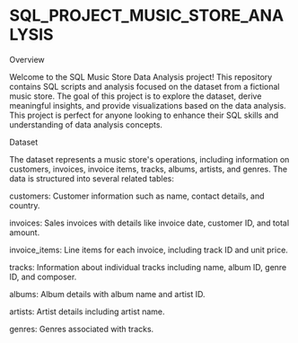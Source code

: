 # SQL_PROJECT_MUSIC_STORE_ANALYSIS
Overview

Welcome to the SQL Music Store Data Analysis project! This repository contains SQL scripts and analysis focused on the dataset from a fictional music store. The goal of this project is to explore the dataset, derive meaningful insights, and provide visualizations based on the data analysis. This project is perfect for anyone looking to enhance their SQL skills and understanding of data analysis concepts.

Dataset

The dataset represents a music store's operations, including information on customers, invoices, invoice items, tracks, albums, artists, and genres. The data is structured into several related tables:

customers: Customer information such as name, contact details, and country.

invoices: Sales invoices with details like invoice date, customer ID, and total amount.

invoice_items: Line items for each invoice, including track ID and unit price.

tracks: Information about individual tracks including name, album ID, genre ID, and composer.

albums: Album details with album name and artist ID.

artists: Artist details including artist name.

genres: Genres associated with tracks.
